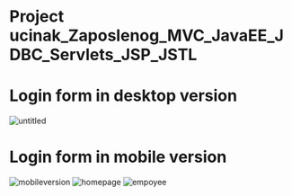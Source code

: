 # Project ucinak_Zaposlenog_MVC_JavaEE_JDBC_Servlets_JSP_JSTL
# Login form in desktop version
![untitled](https://user-images.githubusercontent.com/28143840/35973864-d62a9362-0c8b-11e8-9e7a-72bc7e8c74a7.png)
# Login form in mobile version
![mobileversion](https://user-images.githubusercontent.com/28143840/35974158-c360ea00-0c8c-11e8-8c1c-6553355b6e1d.png)
![homepage](https://user-images.githubusercontent.com/28143840/37027329-5496fbbe-2131-11e8-8863-e72ead95804e.png)
![empoyee](https://user-images.githubusercontent.com/28143840/37027440-92f654ae-2131-11e8-9283-c3997f9efa34.png)

